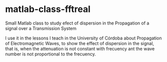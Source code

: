 # matlab-class-fftreal
Small Matlab class to study efect of dispersion in the Propagation of a signal over a Transmission System

I use it in the lessons I teach in the University of Córdoba about Propagation of Electromagnetic Waves, to show the effect of dispersion in the signal, that is, when the attenuation is not constant with frecuency ant the wave number is not proportional to the frecuency.
